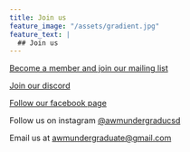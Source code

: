 ```yaml
---
title: Join us
feature_image: "/assets/gradient.jpg"
feature_text: |
  ## Join us
---
```


[Become a member and join our mailing list](https://forms.gle/oH4N6nk65ybQvd1D8)

[Join our discord](https://discord.gg/StkqXPnss5/)

[Follow our facebook page](https://www.facebook.com/AWM-UCSD-Undergraduate-Chapter-106072838390798)

Follow us on instagram [@awmundergraducsd](https://instagram.com/awmucsd?utm_medium=copy_link)

Email us at awmundergraduate@gmail.com

